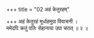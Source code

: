 +++
title = "02 अहं केतुरहम्"

+++
अहं केतुरहं मूर्धाहमुग्रा विवाचनी ।  
ममेदपि क्रतुं पतिः सेहानाया उपा चरात् ॥ २ ॥